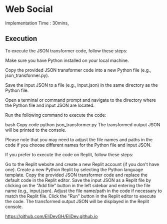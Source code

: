 # Web Social
Implementation Time : 30mins,
## Execution

To execute the JSON transformer code, follow these steps:

Make sure you have Python installed on your local machine.

Copy the provided JSON transformer code into a new Python file (e.g., json_transformer.py).

Save the input JSON to a file (e.g., input.json) in the same directory as the Python file.

Open a terminal or command prompt and navigate to the directory where the Python file and input JSON are located.

Run the following command to execute the code:

bash
Copy code
python json_transformer.py
The transformed output JSON will be printed to the console.

Please note that you may need to adjust the file names and paths in the code if you choose different names for the Python file and input JSON.

If you prefer to execute the code on Replit, follow these steps:

Go to the Replit website and create a new Replit account (if you don't have one).
Create a new Python Replit by selecting the Python language template.
Copy the provided JSON transformer code and replace the default code in the Replit editor.
Save the input JSON as a Replit file by clicking on the "Add file" button in the left sidebar and entering the file name (e.g., input.json).
Adjust the file name/path in the code if necessary to match the Replit file.
Click the "Run" button in the Replit editor to execute the code.
The transformed output JSON will be displayed in the Replit console.

<https://github.com/EliDevGH/EliDev.github.io>